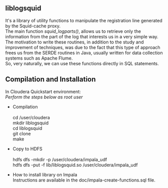 ## liblogsquid

It's a library of utility functions to manipulate the registration line generated by the Squid-cache proxy.<br>
The main function *squid_logparts()*, allows us to retrieve only the information from the part of the log that interests us in a very simple way.<br>
The motivation to write these routines, in addition to the study and improvement of techniques, was due to the fact that this type of approach frees us from the SERDE routines in Java, usually written for data collection systems such as Apache Flume.<br>
So, very naturally, we can use these functions directly in SQL statements.

## Compilation and Installation

In Cloudera Quickstart environment:<br>
*Perform the steps below as root user<br>*

* Compilation<br><br>
cd /user/cloudera<br>
mkdir liblogsquid<br>
cd liblogsquid<br>
git clone<br>
make<br>

* Copy to HDFS<br><br>
hdfs dfs -mkdir -p /user/cloudera/impala_udf<br>
hdfs dfs -put -f  lib/liblogsquid.so /user/cloudera/impala_udf<br>

* How to install library on Impala<br>
Instructions are available in the doc/impala-create-functions.sql file.
